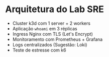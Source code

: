 # Arquitetura do Lab SRE

- Cluster k3d com 1 server + 2 workers
- Aplicação `whoami` em 3 réplicas
- Ingress Nginx com TLS (Let's Encrypt)
- Monitoramento com Prometheus + Grafana
- Logs centralizados (Sugestão: Loki)
- Teste de estresse com k6
